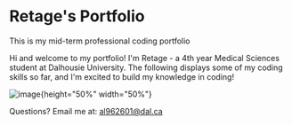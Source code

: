 # Retage's Portfolio
This is my mid-term professional coding portfolio

Hi and welcome to my portfolio! I'm Retage - a 4th year Medical Sciences student at Dalhousie University. The following displays some of my coding skills so far, and I'm excited to build my knowledge in coding!

![image](https://user-images.githubusercontent.com/73716282/97746793-b73e6380-1ac9-11eb-8b3b-7c5609ee974b.png){height="50%" width="50%"}

Questions? Email me at:
[al962601@dal.ca](mailto:al962601@dal.ca)

